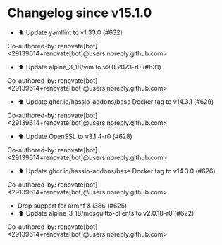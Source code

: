 # Changelog since v15.1.0
- ⬆️ Update yamllint to v1.33.0 (#632)

Co-authored-by: renovate[bot] <29139614+renovate[bot]@users.noreply.github.com> 
- ⬆️ Update alpine_3_18/vim to v9.0.2073-r0 (#631)

Co-authored-by: renovate[bot] <29139614+renovate[bot]@users.noreply.github.com> 
- ⬆️ Update ghcr.io/hassio-addons/base Docker tag to v14.3.1 (#629)

Co-authored-by: renovate[bot] <29139614+renovate[bot]@users.noreply.github.com> 
- ⬆️ Update OpenSSL to v3.1.4-r0 (#628)

Co-authored-by: renovate[bot] <29139614+renovate[bot]@users.noreply.github.com> 
- ⬆️ Update ghcr.io/hassio-addons/base Docker tag to v14.3.0 (#626)

Co-authored-by: renovate[bot] <29139614+renovate[bot]@users.noreply.github.com> 
- Drop support for armhf & i386 (#625) 
- ⬆️ Update alpine_3_18/mosquitto-clients to v2.0.18-r0 (#622)

Co-authored-by: renovate[bot] <29139614+renovate[bot]@users.noreply.github.com> 
